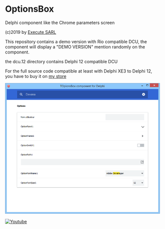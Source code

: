 # OptionsBox
Delphi component like the Chrome parameters screen

(c)2019 by [Execute SARL](http://www.execute.fr)

This repository contains a demo version with Rio compatible DCU, the component will display a "DEMO VERSION" mention randomly on the component.

the dcu.12 directory contains Delphi 12 compatible DCU

For the full source code compatible at least with Delphi XE3 to Delphi 12, you have to buy it on [my store](https://store.execute.fr)

![screen](OptionsBox.png)

[![Youtube](https://img.youtube.com/vi/c2G9BEFCl8s/0.jpg)](https://youtu.be/c2G9BEFCl8s)